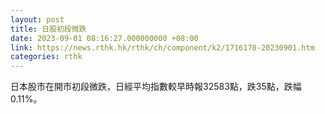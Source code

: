 ```yaml
---
layout: post
title: 日股初段微跌
date: 2023-09-01 08:16:27.000000000 +08:00
link: https://news.rthk.hk/rthk/ch/component/k2/1716170-20230901.htm
categories: rthk
---
```


日本股市在開市初段微跌，日經平均指數較早時報32583點，跌35點，跌幅0.11%。
